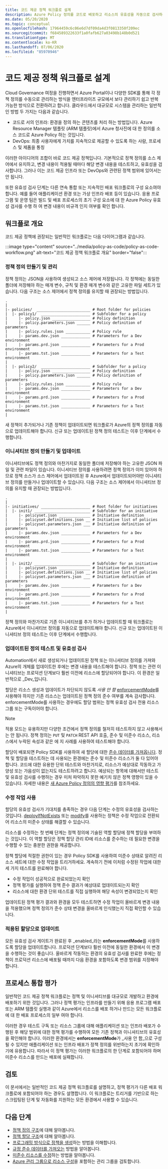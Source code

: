 ```yaml
---
title: 코드 제공 정책 워크플로 설계
description: Azure Policy 정의를 코드로 배포하고 리소스의 유효성을 자동으로 검사하는 워크플로를 설계하는 방법을 알아봅니다.
ms.date: 05/20/2020
ms.topic: conceptual
ms.openlocfilehash: 17964459c6c06e6d7df09da4d3f0813350f209ec
ms.sourcegitcommit: f684589322633f1a0fafb627a03498b148b0d521
ms.translationtype: MT
ms.contentlocale: ko-KR
ms.lasthandoff: 07/06/2020
ms.locfileid: "85970946"
---
```

# <a name="design-policy-as-code-workflows"></a>코드 제공 정책 워크플로 설계

Cloud Governance 여정을 진행하면서 Azure Portal이나 다양한 SDK를 통해 각 정책 정의를 수동으로 관리하는 방식을 엔터프라이즈 규모에서 보다 관리하기 쉽고 반복 가능한 방식으로 전환하려고 합니다. 클라우드에서 대규모로 시스템을 관리하는 일반적인 방법 두 가지는 다음과 같습니다.

- 코드로 서의 인프라: 환경을 정의 하는 콘텐츠를 처리 하는 방법입니다. Azure Resource Manager 템플릿 (ARM 템플릿)에서 Azure 청사진에 대 한 정의를 소스 코드로 Azure Policy 하는 것입니다.
- DevOps: 최종 사용자에게 가치를 지속적으로 제공할 수 있도록 하는 사람, 프로세스 및 제품을 통칭

이러한 아이디어의 조합이 바로 코드 제공 정책입니다. 기본적으로 정책 정의를 소스 제어에서 유지하고, 변경 내용이 적용될 때마다 해당 변경 내용을 테스트하고, 유효성을 검사합니다. 그러나 이는 코드 제공 인프라 또는 DevOps와 관련된 정책 범위에 있어서는 안 됩니다.

또한 유효성 검사 단계는 다른 연속 통합 또는 지속적인 배포 워크플로의 구성 요소여야 합니다. 예를 들어 애플리케이션 환경 또는 가상 인프라 배포 등이 있습니다. 응용 프로그램 및 운영 팀은 빌드 및 배포 프로세스의 초기 구성 요소에 대 한 Azure Policy 유효성 검사를 수행 하 여 변경 내용이 비규격 인지 여부를 확인 합니다.

## <a name="workflow-overview"></a>워크플로 개요

코드 제공 정책에 권장되는 일반적인 워크플로는 다음 다이어그램과 같습니다.

:::image type="content" source="../media/policy-as-code/policy-as-code-workflow.png" alt-text="코드 제공 정책 워크플로 개요" border="false":::

### <a name="create-and-update-policy-definitions"></a>정책 정의 만들기 및 관리

정책 정의는 JSON을 사용하여 생성되고 소스 제어에 저장됩니다. 각 정책에는 동일한 폴더에 저장해야 하는 매개 변수, 규칙 및 환경 매개 변수와 같은 고유한 파일 세트가 있습니다. 다음 구조는 소스 제어에서 정책 정의를 유지할 때 권장되는 방법입니다.

```text
.
|
|- policies/  ________________________ # Root folder for policies
|  |- policy1/  ______________________ # Subfolder for a policy
|     |- policy.json _________________ # Policy definition
|     |- policy.parameters.json ______ # Policy definition of parameters
|     |- policy.rules.json ___________ # Policy rule
|     |- params.dev.json _____________ # Parameters for a Dev environment
|     |- params.prd.json _____________ # Parameters for a Prod environment
|     |- params.tst.json _____________ # Parameters for a Test environment
|
|  |- policy2/  ______________________ # Subfolder for a policy
|     |- policy.json _________________ # Policy definition
|     |- policy.parameters.json ______ # Policy definition of parameters
|     |- policy.rules.json ___________ # Policy rule
|     |- params.dev.json _____________ # Parameters for a Dev environment
|     |- params.prd.json _____________ # Parameters for a Prod environment
|     |- params.tst.json _____________ # Parameters for a Test environment
|
```

새 정책이 추가되거나 기존 정책이 업데이트되면 워크플로가 Azure의 정책 정의를 자동으로 업데이트해야 합니다. 신규 또는 업데이트된 정책 정의 테스트는 이후 단계에서 수행합니다.

### <a name="create-and-update-initiative-definitions"></a>이니셔티브 정의 만들기 및 업데이트

이니셔티브에도 정책 정의와 마찬가지로 동일한 폴더에 저장해야 하는 고유한 JSON 파일 및 관련 파일이 있습니다. 이니셔티브 정의를 사용하려면 정책 정의가 이미 있어야 하므로 정책 소스가 소스 제어에서 업데이트된 후 Azure에서 업데이트되어야만 이니셔티브 정의를 만들거나 업데이트할 수 있습니다. 다음 구조는 소스 제어에서 이니셔티브 정의를 유지할 때 권장되는 방법입니다.

```text
.
|
|- initiatives/ ______________________ # Root folder for initiatives
|  |- init1/ _________________________ # Subfolder for an initiative
|     |- policyset.json ______________ # Initiative definition
|     |- policyset.definitions.json __ # Initiative list of policies
|     |- policyset.parameters.json ___ # Initiative definition of parameters
|     |- params.dev.json _____________ # Parameters for a Dev environment
|     |- params.prd.json _____________ # Parameters for a Prod environment
|     |- params.tst.json _____________ # Parameters for a Test environment
|
|  |- init2/ _________________________ # Subfolder for an initiative
|     |- policyset.json ______________ # Initiative definition
|     |- policyset.definitions.json __ # Initiative list of policies
|     |- policyset.parameters.json ___ # Initiative definition of parameters
|     |- params.dev.json _____________ # Parameters for a Dev environment
|     |- params.prd.json _____________ # Parameters for a Prod environment
|     |- params.tst.json _____________ # Parameters for a Test environment
|
```

정책 정의와 마찬가지로 기존 이니셔티브를 추가 하거나 업데이트할 때 워크플로는 Azure에서 이니셔티브 정의를 자동으로 업데이트해야 합니다. 신규 또는 업데이트된 이니셔티브 정의 테스트는 이후 단계에서 수행합니다.

### <a name="test-and-validate-the-updated-definition"></a>업데이트된 정의 테스트 및 유효성 검사

Automation에서 새로 생성되거나 업데이트된 정책 또는 이니셔티브 정의를 가져와 Azure의 개체를 업데이트한 후에는 변경 내용을 테스트해야 합니다. 정책 또는 관련 이니셔티브는 프로덕션 단계보다 훨씬 이전에 리소스에 할당되어야 합니다. 이 환경은 일반적으로 _Dev_입니다.

할당은 리소스 생성과 업데이트가 차단되지 않도록 _사용 안 함_ [enforcementMode](./assignment-structure.md#enforcement-mode)를 사용해야 하지만 기존 리소스는 업데이트된 정책 정의 준수 여부를 계속 감사합니다. enforcementMode를 사용하는 경우에도 할당 범위는 정책 유효성 검사 전용 리소스 그룹 또는 구독이어야 합니다.

> [!NOTE]
> 적용 모드는 유용하지만 다양한 조건에서 정책 정의를 철저히 테스트하지 않고 사용해서는 안 됩니다. 정책 정의는 `PUT` 및 `PATCH` REST API 호출, 준수 및 미준수 리소스, 리소스에서 누락된 속성과 같은 에 지 사례를 사용하여 테스트해야 합니다.

할당이 배포되면 Policy SDK를 사용하여 새 할당에 대한 [준수 데이터를 가져옵니다](../how-to/get-compliance-data.md). 정책 및 할당을 테스트하는 데 사용되는 환경에는 준수 및 미준수 리소스가 둘 다 있어야 합니다. 코드에 대한 유용한 단위 테스트와 마찬가지로, 리소스가 예상대로 작동하고 가양성 또는 가음성이 없는지도 테스트하려고 합니다. 예상되는 항목에 대해서만 테스트 및 유효성 검사를 수행하는 경우 미처 파악하지 못한 예기치 않은 정책 영향이 있을 수 있습니다. 자세한 내용은 [새 Azure Policy 정의의 영향 평가](./evaluate-impact.md)를 참조하세요.

### <a name="enable-remediation-tasks"></a>수정 작업 사용

할당의 유효성 검사가 기대치를 충족하는 경우 다음 단계는 수정의 유효성을 검사하는 것입니다.
[deployIfNotExists](./effects.md#deployifnotexists) 또는 [modify](./effects.md#modify)를 사용하는 정책은 수정 작업으로 전환되어 리소스의 미준수 상태를 해결할 수 있습니다.

리소스를 수정하는 첫 번째 단계는 정책 정의에 기술된 역할 할당에 정책 할당을 부여하는 것입니다. 이 역할 할당은 정책 할당 관리 ID에 리소스를 준수하는 데 필요한 변경을 수행할 수 있는 충분한 권한을 제공합니다.

정책 할당에 적절한 권한이 있는 경우 Policy SDK를 사용하여 미준수 상태로 알려진 리소스 세트에 대한 수정 작업을 트리거하세요. 계속하기 전에 이처럼 수정된 작업에 대한 세 가지 테스트를 완료해야 합니다.

- 수정 작업이 성공적으로 완료되었는지 확인
- 정책 평가를 실행하여 정책 준수 결과가 예상대로 업데이트되는지 확인
- 리소스에 대한 환경 단위 테스트를 직접 실행하여 해당 속성이 변경되었는지 확인

업데이트된 정책 평가 결과와 환경을 모두 테스트하면 수정 작업이 올바르게 변경 내용을 적용했으며 정책 정의가 준수 상태 변경을 올바르게 인식했는지 직접 확인할 수 있습니다.

### <a name="update-to-enforced-assignments"></a>적용된 할당으로 업데이트

모든 유효성 검사 게이트가 완료된 후 _enabled_라는 **enforcementMode**를 사용하도록 할당을 업데이트합니다. 프로덕션 단계보다 훨씬 이전에 동일한 환경에서 이 변경을 수행하는 것이 좋습니다. 올바르게 작동하는 환경의 유효성 검사를 완료한 후에는 정책이 프로덕션 리소스에 배포될 때까지 다음 환경을 포함하도록 변경 범위를 지정해야 합니다.

## <a name="process-integrated-evaluations"></a>프로세스 통합 평가

일반적인 코드 제공 정책 워크플로는 정책 및 이니셔티브를 대규모로 개발하고 환경에 배포하기 위한 것입니다. 그러나 정책 평가는 인프라를 만들기 위해 응용 프로그램 배포 또는 ARM 템플릿 실행과 같이 Azure에서 리소스를 배포 하거나 만드는 모든 워크플로에 대 한 배포 프로세스의 일부 여야 합니다.

이러한 경우 테스트 구독 또는 리소스 그룹에 대해 애플리케이션 또는 인프라 배포가 수행된 후 해당 범위에 대한 정책 평가를 수행하여 모든 기존 정책과 이니셔티브의 유효성을 확인해야 합니다. 이러한 환경에서는 **enforcementMode**가 _사용 안 함_으로 구성될 수 있지만 애플리케이션 또는 인프라 배포가 정책 정의를 위반하는지 초기에 확인하기에 유용합니다. 따라서 이 정책 평가는 이러한 워크플로의 한 단계로 포함되어야 하며 미준수 리소스를 만드는 배포에 실패합니다.

## <a name="review"></a>검토

이 문서에서는 일반적인 코드 제공 정책 워크플로를 설명하고, 정책 평가가 다른 배포 워크플로에 포함되어야 하는 경우도 설명합니다. 이 워크플로는 트리거를 기반으로 하는 스크립팅된 단계 및 자동화를 지원하는 모든 환경에서 사용할 수 있습니다.

## <a name="next-steps"></a>다음 단계

- [정책 정의 구조](./definition-structure.md)에 대해 알아봅니다.
- [정책 할당 구조](./assignment-structure.md)에 대해 알아봅니다.
- [프로그래밍 방식으로 정책을 생성](../how-to/programmatically-create.md)하는 방법을 이해합니다.
- [규정 준수 데이터를 가져오는](../how-to/get-compliance-data.md) 방법을 알아봅니다.
- [미준수 리소스를 수정](../how-to/remediate-resources.md)하는 방법을 알아봅니다.
- [Azure 관리 그룹으로 리소스 구성](../../management-groups/overview.md)을 포함하는 관리 그룹을 검토합니다.
